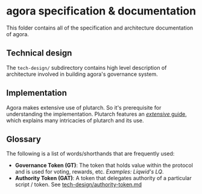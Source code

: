 # agora specification & documentation

This folder contains all of the specification and architecture documentation of agora.

## Technical design

The `tech-design/` subdirectory contains high level description of architecture involved in building agora's governance system.

## Implementation

Agora makes extensive use of plutarch. So it's prerequisite for understanding the implementation. Plutarch features an [_extensive_ guide](https://github.com/Plutonomicon/plutarch/blob/master/docs/GUIDE.md), which explains many intricacies of plutarch and its use.

## Glossary

The following is a list of words/shorthands that are frequently used:

- **Governance Token (GT)**: The token that holds value within the protocol and is used for voting, rewards, etc. _Examples: Liqwid's LQ_.
- **Authority Token (GAT)**: A token that delegates authority of a particular script / token. See [tech-design/authority-token.md](..)
